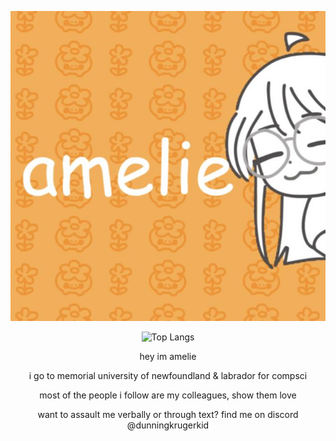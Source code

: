 
<div align="center">
 
![it me](IMG_1384.jpeg)
 
 ![Top Langs](https://https-github-com-dunningkrugerkid-github-readm-dunningkrugerkid.vercel.app/api/top-langs/?username=dunningkrugerkid&count_private=true&exclude_repo=https-github.com-dunningkrugerkid-github-readme-stats-amesfork)
 

hey im amelie

i go to memorial university of newfoundland & labrador for compsci

most of the people i follow are my colleagues, show them love

want to assault me verbally or through text? find me on discord @dunningkrugerkid
 
  </div>
